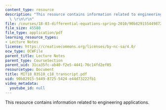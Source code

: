 ```yaml
---
content_type: resource
description: "This resource contains information related to engineering applications.\
  \ \r\n\r\n"
file: /courses/18-03-differential-equations-spring-2010/90b82915544987255424e44d73222fb1_MIT18_03S10_c18_transcript.pdf
file_size: 45580
file_type: application/pdf
learning_resource_types:
- Lecture Notes
license: https://creativecommons.org/licenses/by-nc-sa/4.0/
ocw_type: OCWFile
parent_title: Lecture Notes
parent_type: CourseSection
parent_uid: 31ca35fc-ab40-f2e5-4441-76c14fd2ef05
resourcetype: Document
title: MIT18_03S10_c18_transcript.pdf
uid: 90b82915-5449-8725-5424-e44d73222fb1
video_metadata:
  youtube_id: null
---
```

This resource contains information related to engineering applications. 

